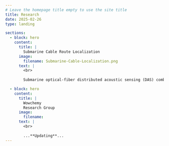 ```yaml
---
# Leave the homepage title empty to use the site title
title: Research
date: 2025-02-26
type: landing

sections:
  - block: hero
    content:
      title: |
        Submarine Cable Route Localization
      image:
        filename: Submarine-Cable-Localization.png
      text: |
        <br>
        
        Submarine optical-fiber distributed acoustic sensing (DAS) combined with ship-borne sound sources can quickly locate long-distance submarine cable route.

  - block: hero
    content:
      title: |
        Wowchemy
        Research Group
      image:
        filename: 
      text: |
        <br>
        
        ...**Updating**...
---
```

